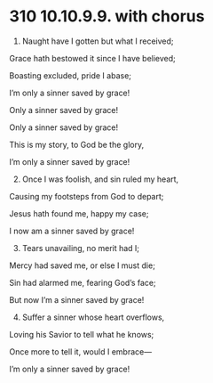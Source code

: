 # 310 10.10.9.9. with chorus

1.  Naught have I gotten but what I received;

Grace hath bestowed it since I have believed;

Boasting excluded, pride I abase;

I’m only a sinner saved by grace!

Only a sinner saved by grace!

Only a sinner saved by grace!

This is my story, to God be the glory,

I’m only a sinner saved by grace!

2.  Once I was foolish, and sin ruled my heart,

Causing my footsteps from God to depart;

Jesus hath found me, happy my case;

I now am a sinner saved by grace!

3.  Tears unavailing, no merit had I;

Mercy had saved me, or else I must die;

Sin had alarmed me, fearing God’s face;

But now I’m a sinner saved by grace!

4.  Suffer a sinner whose heart overflows,

Loving his Savior to tell what he knows;

Once more to tell it, would I embrace—

I’m only a sinner saved by grace!

